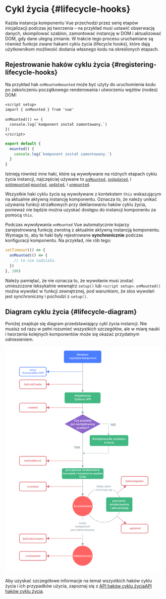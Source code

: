# Cykl życia {#lifecycle-hooks}

Każda instancja komponentu Vue przechodzi przez serię etapów inicjalizacji podczas jej tworzenia – na przykład musi ustawić obserwację danych, skompilować szablon, zamontować instancję w DOM i aktualizować DOM, gdy dane ulegną zmianie. W trakcie tego procesu uruchamiane są również funkcje zwane hakami cyklu życia (lifecycle hooks), które dają użytkownikom możliwość dodania własnego kodu na określonych etapach.

## Rejestrowanie haków cyklu życia {#registering-lifecycle-hooks}

Na przykład hak <span class="composition-api">`onMounted`</span><span class="options-api">`mounted`</span> może być użyty do uruchomienia kodu po zakończeniu początkowego renderowania i utworzeniu węzłów (nodes) DOM:

<div class="composition-api">

```vue
<script setup>
import { onMounted } from 'vue'

onMounted(() => {
  console.log(`komponent został zamontowany.`)
})
</script>
```

</div>
<div class="options-api">

```js
export default {
  mounted() {
    console.log(`komponent został zamontowany.`)
  }
}
```

</div>

Istnieją również inne haki, które są wywoływane na różnych etapach cyklu życia instancji, najczęściej używane to <span class="composition-api">[`onMounted`](/api/composition-api-lifecycle#onmounted), [`onUpdated`](/api/composition-api-lifecycle#onupdated), i [`onUnmounted`](/api/composition-api-lifecycle#onunmounted).</span><span class="options-api">[`mounted`](/api/options-lifecycle#mounted), [`updated`](/api/options-lifecycle#updated), i [`unmounted`](/api/options-lifecycle#unmounted).</span>

<div class="options-api">

Wszystkie haki cyklu życia są wywoływane z kontekstem `this` wskazującym na aktualnie aktywną instancję komponentu. Oznacza to, że należy unikać używania funkcji strzałkowych przy deklarowaniu haków cyklu życia, ponieważ nie będzie można uzyskać dostępu do instancji komponentu za pomocą `this`.

</div>

<div class="composition-api">

Podczas wywoływania `onMounted` Vue automatycznie kojarzy zarejestrowaną funkcję zwrotną z aktualnie aktywną instancją komponentu. Wymaga to, aby te haki były rejestrowane **synchronicznie** podczas konfiguracji komponentu. Na przykład, nie rób tego:

```js
setTimeout(() => {
  onMounted(() => {
    // to nie zadziała.
  })
}, 100)
```

Należy pamiętać, że nie oznacza to, że wywołanie musi zostać umieszczone leksykalnie wewnątrz `setup()` lub `<script setup>`. `onMounted()` można wywołać w funkcji zewnętrznej, pod warunkiem, że stos wywołań jest synchroniczny i pochodzi z `setup()`.

</div>

## Diagram cyklu życia {#lifecycle-diagram}

Poniżej znajduje się diagram przedstawiający cykl życia instancji. Nie musisz od razu w pełni rozumieć wszystkich szczegółów, ale w miarę nauki i tworzenia kolejnych komponentów może się okazać przydatnym odniesieniem.

![Diagram cyklu życia komponentu](./images/lifecycle.png)

<!-- https://www.figma.com/design/LBSXtsJPzOCnz9aOAfkiIi/Vue-Lifecycle-(Copy)?node-id=0-1&m=dev&t=lkSbrpgrfE6Dt08S-1 -->

Aby uzyskać szczegółowe informacje na temat wszystkich haków cyklu życia i ich przypadków użycia, zapoznaj się z <span class="composition-api">[API haków cyklu życia](/api/composition-api-lifecycle)</span><span class="options-api">[API haków cyklu życia](/api/options-lifecycle)</span>.

